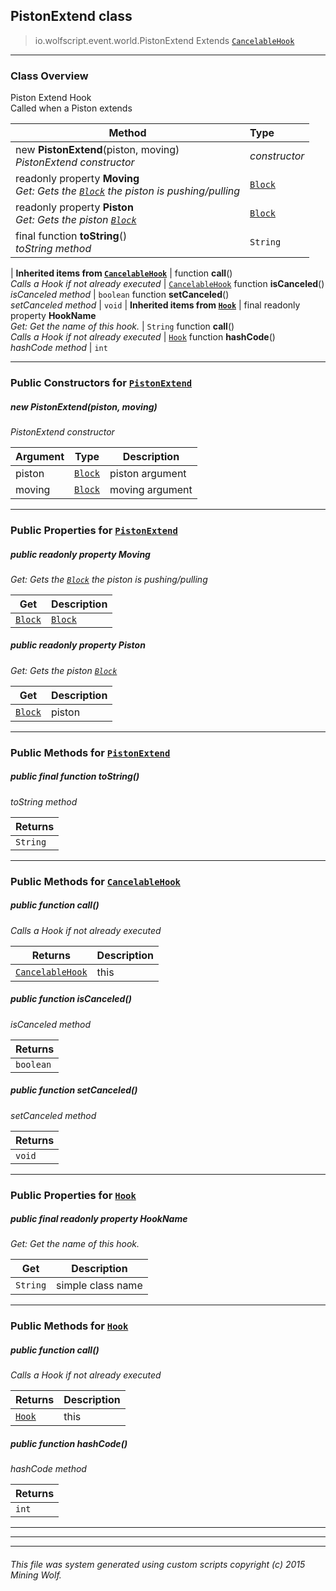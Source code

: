## PistonExtend __class__

>io.wolfscript.event.world.PistonExtend
>Extends [`CancelableHook`](../../hook/CancelableHook.md)

---

### Class Overview

Piston Extend Hook<br> Called when a Piston extends

Method | Type   
--- | :--- 
new __PistonExtend__(piston, moving) <br> _PistonExtend constructor_ | _constructor_
 readonly property __Moving__ <br> _Get: Gets the [`Block`](../../api/world/blocks/Block.md) the piston is pushing/pulling_ | [`Block`](../../api/world/blocks/Block.md)
 readonly property __Piston__ <br> _Get: Gets the piston [`Block`](../../api/world/blocks/Block.md)_ | [`Block`](../../api/world/blocks/Block.md)
final function __toString__() <br> _toString method_ | `String`
 |
__Inherited items from [`CancelableHook`](../../hook/CancelableHook.md)__ |
 function __call__() <br> _Calls a Hook if not already executed_ | [`CancelableHook`](../../hook/CancelableHook.md)
 function __isCanceled__() <br> _isCanceled method_ | `boolean`
 function __setCanceled__() <br> _setCanceled method_ | `void`
 |
__Inherited items from [`Hook`](../../hook/Hook.md)__ |
final readonly property __HookName__ <br> _Get: Get the name of this hook._ | `String`
 function __call__() <br> _Calls a Hook if not already executed_ | [`Hook`](../../hook/Hook.md)
 function __hashCode__() <br> _hashCode method_ | `int`







---

### Public Constructors for [`PistonExtend`](PistonExtend.md)

##### <a id='pistonextend'></a>new __PistonExtend__(piston, moving) 

_PistonExtend constructor_

Argument | Type | Description  
--- | --- | --- 
piston | [`Block`](../../api/world/blocks/Block.md) | piston argument
moving | [`Block`](../../api/world/blocks/Block.md) | moving argument

---

### Public Properties for [`PistonExtend`](PistonExtend.md)

##### <a id='moving'></a>public  readonly property __Moving__

_Get: Gets the [`Block`](../../api/world/blocks/Block.md) the piston is pushing/pulling_

Get | Description
--- | --- 
[`Block`](../../api/world/blocks/Block.md) | [`Block`](../../api/world/blocks/Block.md)



##### <a id='piston'></a>public  readonly property __Piston__

_Get: Gets the piston [`Block`](../../api/world/blocks/Block.md)_

Get | Description
--- | --- 
[`Block`](../../api/world/blocks/Block.md) | piston



---

### Public Methods for [`PistonExtend`](PistonExtend.md)

##### <a id='tostring'></a>public final function __toString__()

_toString method_

Returns | 
--- | 
`String` |


---

### Public Methods for [`CancelableHook`](../../hook/CancelableHook.md)

##### <a id='call'></a>public  function __call__()

_Calls a Hook if not already executed_

Returns | Description
--- | --- 
[`CancelableHook`](../../hook/CancelableHook.md) | this


##### <a id='iscanceled'></a>public  function __isCanceled__()

_isCanceled method_

Returns | 
--- | 
`boolean` |


##### <a id='setcanceled'></a>public  function __setCanceled__()

_setCanceled method_

Returns | 
--- | 
`void` |


---

### Public Properties for [`Hook`](../../hook/Hook.md)

##### <a id='hookname'></a>public final readonly property __HookName__

_Get: Get the name of this hook._

Get | Description
--- | --- 
`String` | simple class name



---

### Public Methods for [`Hook`](../../hook/Hook.md)

##### <a id='call'></a>public  function __call__()

_Calls a Hook if not already executed_

Returns | Description
--- | --- 
[`Hook`](../../hook/Hook.md) | this


##### <a id='hashcode'></a>public  function __hashCode__()

_hashCode method_

Returns | 
--- | 
`int` |


---


---


---


###### This file was system generated using custom scripts copyright (c) 2015 Mining Wolf.
	

